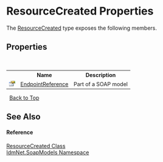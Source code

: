 # ResourceCreated Properties
 

The <a href="T_IdmNet_SoapModels_ResourceCreated">ResourceCreated</a> type exposes the following members.


## Properties
&nbsp;<table><tr><th></th><th>Name</th><th>Description</th></tr><tr><td>![Public property](media/pubproperty.gif "Public property")</td><td><a href="P_IdmNet_SoapModels_ResourceCreated_EndpointReference">EndpointReference</a></td><td>
Part of a SOAP model</td></tr></table>&nbsp;
<a href="#resourcecreated-properties">Back to Top</a>

## See Also


#### Reference
<a href="T_IdmNet_SoapModels_ResourceCreated">ResourceCreated Class</a><br /><a href="N_IdmNet_SoapModels">IdmNet.SoapModels Namespace</a><br />